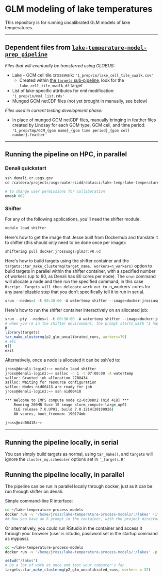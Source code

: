 # GLM modeling of lake temperatures
This repository is for running uncalibrated GLM models of lake temperatures.

-----------------
## Dependent files from [`lake-temperature-model-prep pipeline`](https://github.com/USGS-R/lake-temperature-model-prep)
_Files that will eventually be transferred using GLOBUS:_
  * Lake - GCM cell tile crosswalk: `'1_prep/in/lake_cell_tile_xwalk.csv'`
    * Created within [the `targets` sub-pipeline](https://github.com/USGS-R/lake-temperature-model-prep/blob/main/_targets.R), look for the `lake_cell_tile_xwalk_df` target
  * List of lake-specific attributes for nml modification: `'1_prep/in/nml_list.rds'`
  * Munged GCM netCDF files (not yet brought in manually, see below)

_Files used in current testing development phase:_
  * In place of munged GCM netCDF files, manually bringing in feather files created by Lindsay for each GCM type, GCM cell, and time period: `'1_prep/tmp/GCM_{gcm name}_{gcm time period}_{gcm cell number}.feather'`
  
-----------------

## Running the pipeline on HPC, in parallel

### Denali quickstart
```R
ssh denali.cr.usgs.gov
cd /caldera/projects/usgs/water/iidd/datasci/lake-temp/lake-temperature-process-models

# to change user permissions for collaboration
umask 002
```

### Shifter
For any of the following applications, you'll need the shifter module:

```R
module load shifter
```
Here's how to get the image that Jesse built from Dockerhub and translate it to shifter (this should only need to be done once per image):
```R
shifterimg pull docker:jrossusgs/glm3r:v0.6d
```
Here's how to build targets using the shifter container and the `targets::tar_make_clustermq(target_name, workers=n_workers)` option to build targets in parallel within the shifter container, with a specified number of workers (up to 80, as Denali has 80 cores per node). The `srun` command will allocate a node and then run the specified command, in this case `Rscript. Targets will then delegate work out to `n_workers` cores for any parallelizable step that you don't specifically tell it to run in serial.
```R
srun --nodes=1 -t 00:30:00 -A watertemp shifter --image=docker:jrossusgs/glm3r:v0.6d Rscript -e 'targets::tar_make_clustermq(p2_glm_uncalibrated_runs, workers=79)'
```
Here's how to run the shifter container interactively on an allocated job:
```R
srun --pty --nodes=1 -t 00:30:00 -A watertemp shifter --image=docker:jrossusgs/glm3r:v0.6d /bin/bash
# when you're in the shifter environment, the prompt starts with "I have no name!@"
R
library(targets)
tar_make_clustermq(p2_glm_uncalibrated_runs, workers=79)
# etc
q()
exit
```

Alternatively, once a node is allocated it can be ssh'ed to:
```bash
jross@denali-login2:~> module load shifter
jross@denali-login2:~> salloc -n 1 -t 07:00:00 -A watertemp
salloc: Granted job allocation 2788434
salloc: Waiting for resource configuration
salloc: Nodes nid00418 are ready for job
jross@denali-login2:~> ssh nid00418

*** Welcome to IMPS compute node c2-0c0s8n2 (nid 418) ***
    Running 200MB Suse 15 image slurm_compute-large_up01
    CLE release 7.0.UP01, build 7.0.1214(20190926)
    80 vcores, boot_freemem: 190174mb

jross@nid00418:~>
```

-----------------

## Running the pipeline locally, in serial
You can simply build targets as normal, using `tar_make()`, and `targets` will ignore the `cluster_mq.scheduler` options set in `'_targets.R'`

## Running the pipeline locally, in parallel
The pipeline can be run in parallel locally through docker, just as it can be run through shifter on denali.

Simple command-line R interface:
```bash
cd ~/lake-temperature-process-models
docker run -v '/home/jross/lake-temperature-process-models/:/lakes' -it jrossusgs/glm3r:v0.6d R
## Now you have an R prompt in the container, with the project directory mounted at `/lakes/`.
```

Or alternatively, you could run RStudio in the container and access it through your browser (user is rstudio, password set in the startup command as mypass).
```bash
cd ~/lake-temperature-process-models
docker run -v '/home/jross/lake-temperature-process-models/:/lakes' -p 8787:8787 -e PASSWORD=mypass -e ROOT=TRUE -d jrossusgs/glm3r:v0.6d
```

```r
setwd("/lakes") 
# Do a lot of work at once and test your computer's fan
targets::tar_make_clustermq(p2_glm_uncalibrated_runs, workers = 32)
```
